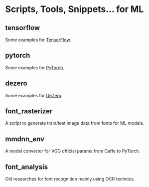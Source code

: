 # Scripts, Tools, Snippets... for ML

## tensorflow

Some examples for [TensorFlow](https://www.tensorflow.org/).

## pytorch

Some examples for [PyTorch](https://pytorch.org/).

## dezero

Some examples for [DeZero](https://github.com/oreilly-japan/deep-learning-from-scratch-3).

## font_rasterizer

A script to generate train/test image data from fonts for ML models.

## mmdnn_env

A model converter for VGG official params from Caffe to PyTorch.

## font_analysis

Old researches for font recognition mainly using OCR technics.
